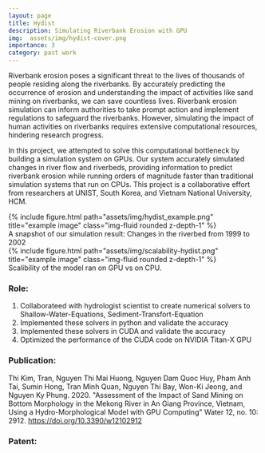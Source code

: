 ```yaml
---
layout: page
title: Hydist
description: Simulating Riverbank Erosion with GPU
img:  assets/img/hydist-cover.png
importance: 3
category: past work
---
```


Riverbank erosion poses a significant threat to the lives of thousands of people residing along the riverbanks. By accurately predicting the occurrence of erosion and understanding the impact of activities like sand mining on riverbanks, we can save countless lives. Riverbank erosion simulation can inform authorities to take prompt action and implement regulations to safeguard the riverbanks. However, simulating the impact of human activities on riverbanks requires extensive computational resources, hindering research progress.

In this project, we attempted to solve this computational bottleneck by building a simulation system on GPUs. Our system accurately simulated changes in river flow and riverbeds, providing information to predict riverbank erosion while running orders of magnitude faster than traditional simulation systems that run on CPUs. This project is a collaborative effort from researchers at UNIST, South Korea, and Vietnam National University, HCM.



<div class="row">
    <div class="col-sm mt-3 mt-md-0">
        {% include figure.html path="assets/img/hydist_example.png" title="example image" class="img-fluid rounded z-depth-1" %}
    </div>
</div>
<div class="caption">
    A snapshot of our simulation result: Changes in the riverbed from 1999 to 2002
</div>
<div class="row">
    <div class="col-sm mt-3 mt-md-0">
        {% include figure.html path="assets/img/scalability-hydist.png" title="example image" class="img-fluid rounded z-depth-1" %}
    </div>
</div>
<div class="caption">
    Scalibility of the model ran on GPU vs on CPU. 
 </div>


### Role: 
1. Collaborateed with hydrologist scientist to create numerical solvers to Shallow-Water-Equations, Sediment-Transfort-Equation
2. Implemented these solvers in python and validate the accuracy 
3. Implemented these solvers in CUDA and validate the accuracy 
4. Optimized the performance of the CUDA code on NVIDIA Titan-X GPU

### Publication: 
Thi Kim, Tran, Nguyen Thi Mai Huong, Nguyen Dam Quoc Huy, Pham Anh Tai, Sumin Hong, Tran Minh Quan, Nguyen Thi Bay, Won-Ki Jeong, and Nguyen Ky Phung. 2020. "Assessment of the Impact of Sand Mining on Bottom Morphology in the Mekong River in An Giang Province, Vietnam, Using a Hydro-Morphological Model with GPU Computing" Water 12, no. 10: 2912. https://doi.org/10.3390/w12102912


### Patent: 
